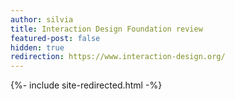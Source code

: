 ```yaml
---
author: silvia
title: Interaction Design Foundation review
featured-post: false
hidden: true
redirection: https://www.interaction-design.org/
---
```

{%- include site-redirected.html -%}